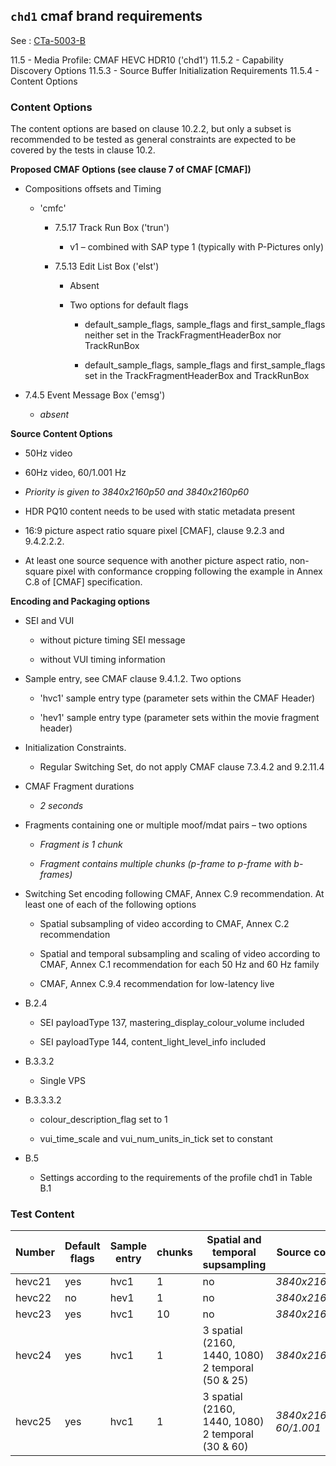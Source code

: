## `chd1` cmaf brand requirements

See : [CTa-5003-B](https://shop.cta.tech/products/web-application-video-ecosystem-device-playback-capabilities-cta-5003-b) 

11.5 - Media Profile: CMAF HEVC HDR10 ('chd1')
11.5.2 - Capability Discovery Options
11.5.3 - Source Buffer Initialization Requirements
11.5.4 - Content Options


### Content Options

The content options are based on clause 10.2.2, but only a subset is
recommended to be tested as general constraints are expected to be
covered by the tests in clause 10.2.

**Proposed CMAF Options (see clause 7 of CMAF \[CMAF\])**

-   Compositions offsets and Timing

    -   'cmfc'

        -   7.5.17 Track Run Box ('trun')

            -   v1 – combined with SAP type 1 (typically with P-Pictures
                only)

        -   7.5.13 Edit List Box ('elst')

            -   Absent

            -   Two options for default flags

                -   default_sample_flags, sample_flags and
                    first_sample_flags neither set in the
                    TrackFragmentHeaderBox nor TrackRunBox

                -   default_sample_flags, sample_flags and
                    first_sample_flags set in the TrackFragmentHeaderBox
                    and TrackRunBox

-   7.4.5 Event Message Box ('emsg')

    -   *absent*

**Source Content Options**

-   50Hz video

-   60Hz video, 60/1.001 Hz

-   *Priority is given to 3840x2160p50 and 3840x2160p60*

-   HDR PQ10 content needs to be used with static metadata present

-   16:9 picture aspect ratio square pixel \[CMAF\], clause 9.2.3 and
    9.4.2.2.2.

-   At least one source sequence with another picture aspect ratio,
    non-square pixel with conformance cropping following the example in
    Annex C.8 of \[CMAF\] specification.

**Encoding and Packaging options**

-   SEI and VUI

    -   without picture timing SEI message

    -   without VUI timing information

-   Sample entry, see CMAF clause 9.4.1.2. Two options

    -   'hvc1' sample entry type (parameter sets within the CMAF Header)

    -   'hev1' sample entry type (parameter sets within the movie
        fragment header)

-   Initialization Constraints.

    -   Regular Switching Set, do not apply CMAF clause 7.3.4.2 and
        9.2.11.4

-   CMAF Fragment durations

    -   *2 seconds*

-   Fragments containing one or multiple moof/mdat pairs – two options

    -   *Fragment is 1 chunk*

    -   *Fragment contains multiple chunks (p-frame to p-frame with
        b-frames)*

-   Switching Set encoding following CMAF, Annex C.9 recommendation. At
    least one of each of the following options

    -   Spatial subsampling of video according to CMAF, Annex C.2
        recommendation

    -   Spatial and temporal subsampling and scaling of video according
        to CMAF, Annex C.1 recommendation for each 50 Hz and 60 Hz
        family

    -   CMAF, Annex C.9.4 recommendation for low-latency live

-   B.2.4

    -   SEI payloadType 137, mastering_display_colour_volume included

    -   SEI payloadType 144, content_light_level_info included

-   B.3.3.2

    -   Single VPS

-   B.3.3.3.2

    -   colour_description_flag set to 1

    -   vui_time_scale and vui_num_units_in_tick set to constant

-   B.5

    -   Settings according to the requirements of the profile chd1 in
        Table B.1

### Test Content

<table>
<colgroup>
<col style="width: 9%" />
<col style="width: 11%" />
<col style="width: 12%" />
<col style="width: 8%" />
<col style="width: 28%" />
<col style="width: 28%" />
</colgroup>
<thead>
<tr class="header">
<th>Number</th>
<th>Default flags</th>
<th>Sample entry</th>
<th>chunks</th>
<th>Spatial and temporal supsampling</th>
<th>Source content</th>
</tr>
</thead>
<tbody>
<tr class="odd">
<td>hevc21</td>
<td>yes</td>
<td>hvc1</td>
<td>1</td>
<td>no</td>
<td><em>3840x2160p50</em></td>
</tr>
<tr class="even">
<td>hevc22</td>
<td>no</td>
<td>hev1</td>
<td>1</td>
<td>no</td>
<td><em>3840x2160p50</em></td>
</tr>
<tr class="odd">
<td>hevc23</td>
<td>yes</td>
<td>hvc1</td>
<td>10</td>
<td>no</td>
<td><em>3840x2160p50</em></td>
</tr>
<tr class="even">
<td>hevc24</td>
<td>yes</td>
<td>hvc1</td>
<td>1</td>
<td>3 spatial (2160, 1440, 1080)<br />
2 temporal (50 &amp; 25)</td>
<td><em>3840x2160p50</em></td>
</tr>
<tr class="odd">
<td>hevc25</td>
<td>yes</td>
<td>hvc1</td>
<td>1</td>
<td>3 spatial (2160, 1440, 1080)<br />
2 temporal (30 &amp; 60)</td>
<td><em>3840x2160p @ 60/1.001</em></td>
</tr>
</tbody>
</table>
